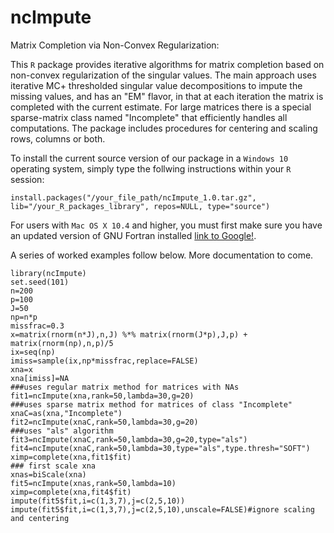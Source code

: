 # ncImpute
Matrix Completion via Non-Convex Regularization:

This ```R``` package provides iterative algorithms for matrix completion based on non-convex regularization of the singular values. The main approach uses iterative MC+ thresholded singular value decompositions to impute the missing values, and has an "EM" flavor, in that at each iteration the matrix is completed with the current estimate. For large matrices there is a special sparse-matrix class named "Incomplete" that efficiently handles all computations. The package includes procedures for centering and scaling rows, columns or both.

To install the current source version of our package in a ```Windows 10``` operating system, simply type the follwing instructions within your ```R``` session:

```
install.packages("/your_file_path/ncImpute_1.0.tar.gz", lib="/your_R_packages_library", repos=NULL, type="source")
```

For users with ```Mac OS X 10.4``` and higher, you must first make sure you have an updated version of GNU Fortran installed [link to Google!](http://google.com).

A series of worked examples follow below. More documentation to come.

```
library(ncImpute)
set.seed(101)
n=200
p=100
J=50
np=n*p
missfrac=0.3
x=matrix(rnorm(n*J),n,J) %*% matrix(rnorm(J*p),J,p) + matrix(rnorm(np),n,p)/5
ix=seq(np)
imiss=sample(ix,np*missfrac,replace=FALSE)
xna=x
xna[imiss]=NA
###uses regular matrix method for matrices with NAs
fit1=ncImpute(xna,rank=50,lambda=30,g=20)
###uses sparse matrix method for matrices of class "Incomplete"
xnaC=as(xna,"Incomplete")
fit2=ncImpute(xnaC,rank=50,lambda=30,g=20)
###uses "als" algorithm
fit3=ncImpute(xnaC,rank=50,lambda=30,g=20,type="als")
fit4=ncImpute(xnaC,rank=50,lambda=30,type="als",type.thresh="SOFT")
ximp=complete(xna,fit1$fit)
### first scale xna
xnas=biScale(xna)
fit5=ncImpute(xnas,rank=50,lambda=10)
ximp=complete(xna,fit4$fit)
impute(fit5$fit,i=c(1,3,7),j=c(2,5,10))
impute(fit5$fit,i=c(1,3,7),j=c(2,5,10),unscale=FALSE)#ignore scaling and centering
```
